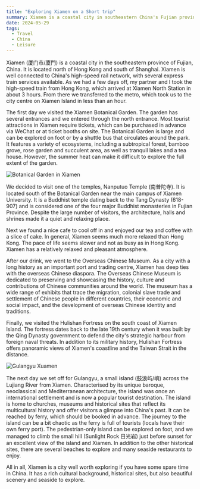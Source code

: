 ```yaml
---
title: "Exploring Xiamen on a Short trip"  
summary: Xiamen is a coastal city in southeastern China's Fujian province. With its rich cultural heritage, beautiful natural landscapes, and relaxed atmosphere, it is a rewarding destination for travelers looking to experience the charm of China's southeastern region.
date: 2024-05-29
tags:
  - Travel
  - China
  - Leisure
---
```


Xiamen (厦门市/廈門) is a coastal city in the southeastern province of Fujian, China. It is located north of Hong Kong and south of Shanghai. Xiamen is well connected to China's high-speed rail network, with several express train services available. As we had a few days off, my partner and I took the high-speed train from Hong Kong, which arrived at Xiamen North Station in about 3 hours. From there we transferred to the metro, which took us to the city centre on Xiamen Island in less than an hour.

The first day we visited the Xiamen Botanical Garden. The garden has several entrances and we entered through the north entrance. Most tourist attractions in Xiamen require tickets, which can be purchased in advance via WeChat or at ticket booths on site. The Botanical Garden is large and can be explored on foot or by a shuttle bus that circulates around the park. It features a variety of ecosystems, including a subtropical forest, bamboo grove, rose garden and succulent area, as well as tranquil lakes and a tea house. However, the summer heat can make it difficult to explore the full extent of the garden.

![Botanical Garden in Xiamen](/images/xiamen_botanical.jpg)

We decided to visit one of the temples, Nanputuo Temple (南普陀寺). It is located south of the Botanical Garden near the main campus of Xiamen University. It is a Buddhist temple dating back to the Tang Dynasty (618-907) and is considered one of the four major Buddhist monasteries in Fujian Province. Despite the large number of visitors, the architecture, halls and shrines made it a quiet and relaxing place. 

Next we found a nice cafe to cool off in and enjoyed our tea and coffee with a slice of cake. In general, Xiamen seems much more relaxed than Hong Kong. The pace of life seems slower and not as busy as in Hong Kong. Xiamen has a relatively relaxed and pleasant atmosphere.

After our drink, we went to the Overseas Chinese Museum. As a city with a long history as an important port and trading centre, Xiamen has deep ties with the overseas Chinese diaspora. The Overseas Chinese Museum is dedicated to preserving and showcasing the history, culture and contributions of Chinese communities around the world. The museum has a wide range of exhibits that trace the migration, colonial slave trade and settlement of Chinese people in different countries, their economic and social impact, and the development of overseas Chinese identity and traditions.

Finally, we visited the Hulishan Fortress on the south coast of Xiamen Island. The fortress dates back to the late 19th century when it was built by the Qing Dynasty government to defend the city's strategic harbour from foreign naval threats. In addition to its military history, Hulishan Fortress offers panoramic views of Xiamen's coastline and the Taiwan Strait in the distance. 

![Gulangyu Xuamen](/images/xiamen-sea.jpg)

The next day we set off for Gulangyu, a small island (鼓浪屿/嶼) across the Lujiang River from Xiamen. Characterised by its unique baroque, neoclassical and Mediterranean architecture, the island was once an international settlement and is now a popular tourist destination. The island is home to churches, museums and historical sites that reflect its multicultural history and offer visitors a glimpse into China's past. It can be reached by ferry, which should be booked in advance. The journey to the island can be a bit chaotic as the ferry is full of tourists (locals have their own ferry port). The pedestrian-only island can be explored on foot, and we managed to climb the small hill (Sunlight Rock 日光岩) just before sunset for an excellent view of the island and Xiamen. In addition to the other historical sites, there are several beaches to explore and many seaside restaurants to enjoy.

All in all, Xiamen is a city well worth exploring if you have some spare time in China. It has a rich cultural background, historical sites, but also beautiful scenery and seaside to explore. 